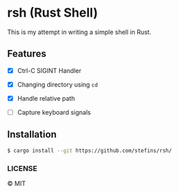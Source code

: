 # rsh (Rust Shell)

This is my attempt in writing a simple shell in Rust.

## Features

- [x] Ctrl-C SIGINT Handler
- [x] Changing directory using `cd`
- [x] Handle relative path 
- [ ] Capture keyboard signals


## Installation
```bash
$ cargo install --git https://github.com/stefins/rsh/
```



### LICENSE

© MIT

